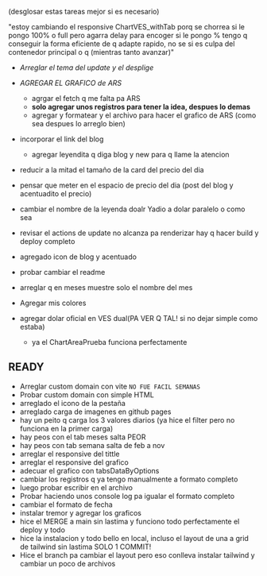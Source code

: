 (desglosar estas tareas mejor si es necesario)

"estoy cambiando el responsive ChartVES_withTab porq se chorrea si le pongo 100% o full pero agarra delay para encoger si le pongo % tengo q conseguir la forma eficiente de q adapte rapido, no se si es culpa del contenedor principal o q (mientras tanto avanzar)"

- *Arreglar el tema del update y el desplige*
- *AGREGAR EL GRAFICO de ARS*
  - agrgar el fetch q me falta pa ARS
  - **solo agregar unos registros para tener la idea, despues lo demas**
  - agregar y formatear y el archivo para hacer el grafico de ARS (como sea despues lo arreglo bien)
- incorporar el link del blog 
  - agregar leyendita q diga blog y new para q llame la atencion
- reducir a la mitad el tamaño de la card del precio del dia 
- pensar que meter en el espacio de precio del dia (post del blog y acentuadito el precio)
- cambiar el nombre de la leyenda doalr Yadio a dolar paralelo o como sea
- revisar el actions de update no alcanza pa renderizar hay q hacer build y deploy completo
- agregado icon de blog y acentuado
- probar cambiar el readme

- arreglar q en meses muestre solo el nombre del mes
- Agregar mis colores
- agregar dolar oficial en VES dual(PA VER Q TAL! si no dejar simple como estaba) 
  - ya el ChartAreaPrueba funciona perfectamente

## READY
- Arreglar custom domain con vite `NO FUE FACIL SEMANAS`
- Probar custom domain con simple HTML
- arreglado el icono de la pestaña
- arreglado carga de imagenes en github pages
- hay un peito q carga los 3 valores diarios (ya hice el filter pero no funciona en la primer carga)
- hay peos con el tab meses salta PEOR
- hay peos con tab semana salta de feb a nov
- arreglar el responsive del tittle
- arreglar el responsive del grafico
- adecuar el grafico con tabsDataByOptions
- cambiar los registros q ya tengo manualmente a formato completo
- luego probar escribir en el archivo
- Probar haciendo unos console log pa igualar el formato completo
- cambiar el formato de fecha
- instalar tremor y agregar los graficos
- hice el MERGE a main sin lastima y funciono todo perfectamente el deploy y todo
- hice la instalacion y todo bello en local, incluso el layout de una a grid de tailwind sin lastima SOLO 1 COMMIT!
- Hice el branch pa cambiar el layout pero eso conlleva instalar tailwind y cambiar un poco de archivos
